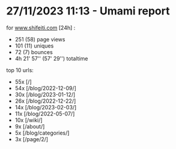 # 27/11/2023 11:13 - Umami report
for www.shifeiti.com [24h] :

 - 251 (58) page views
 - 101 (11) uniques
 - 72 (7) bounces
 - 4h 21' 57'' (57' 29'') totaltime


top 10 urls:
 - 55x [/]
 - 54x [/blog/2022-12-09/]
 - 30x [/blog/2023-01-12/]
 - 26x [/blog/2022-12-22/]
 - 14x [/blog/2023-02-03/]
 - 11x [/blog/2022-05-07/]
 - 10x [/wiki/]
 - 9x [/about/]
 - 5x [/blog/categories/]
 - 3x [/page/2/]


